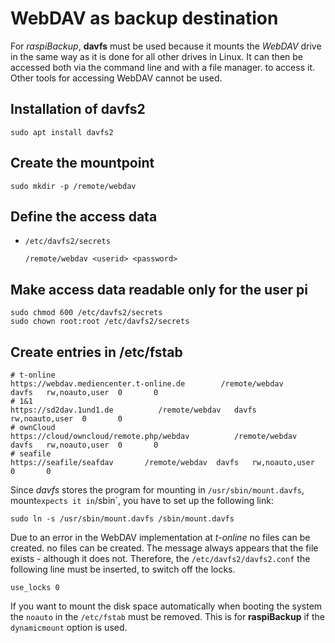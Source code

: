 # WebDAV as backup destination

For *raspiBackup*, **davfs** must be used because it mounts the *WebDAV* drive in the same way
as it is done for all other drives in Linux.
It can then be accessed both via the command line and with a file manager.
to access it.
Other tools for accessing WebDAV cannot be used.

## Installation of davfs2

```
sudo apt install davfs2
```

## Create the mountpoint

```
sudo mkdir -p /remote/webdav
```

## Define the access data

   - `/etc/davfs2/secrets`

     ```
     /remote/webdav <userid> <password>
     ```

## Make access data readable only for the user pi

```
sudo chmod 600 /etc/davfs2/secrets
sudo chown root:root /etc/davfs2/secrets
```


## Create entries in /etc/fstab

```
# t-online
https://webdav.mediencenter.t-online.de        /remote/webdav   davfs   rw,noauto,user  0       0 
# 1&1
https://sd2dav.1und1.de          /remote/webdav   davfs   rw,noauto,user  0       0
# ownCloud
https://cloud/owncloud/remote.php/webdav          /remote/webdav   davfs   rw,noauto,user  0       0
# seafile
https://seafile/seafdav       /remote/webdav  davfs   rw,noauto,user  0       0
```

Since *davfs* stores the program for mounting in `/usr/sbin/mount.davfs`,
mount` expects it in `/sbin`, you have to set up the following link:

```
sudo ln -s /usr/sbin/mount.davfs /sbin/mount.davfs
```

Due to an error in the WebDAV implementation at *t-online* no files can be created.
no files can be created. The message always appears that the file
exists - although it does not. Therefore, the
`/etc/davfs2/davfs2.conf` the following line must be inserted,
to switch off the locks.

```
use_locks 0
```

If you want to mount the disk space automatically when booting the system
the `noauto` in the `/etc/fstab` must be removed. This is for
**raspiBackup** if the `dynamicmount` option is used.

[.status]: translated
[.source]: https://www.linux-tips-and-tricks.de/de/12-networking/190-wie-kann-man-medienspeicher-oder-smartdrive-unter-linux-einbinden>
[.source]: https://www.linux-tips-and-tricks.de/de/raspibackupcategoried/644-nutzung-von-webdav-als-backupziel-fuer-raspibackup>1
